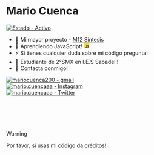 # Mario Cuenca
[![Estado - Activo](https://img.shields.io/badge/Estado-Activo-brightgreen)](https://www.instagram.com/mario.cuencaaa/)

- 🔭 Mi mayor proyecto - [M12 Síntesis](https://github.com/MarioCuenca22/Sintesis-M12)
- 🌱 Aprendiendo JavaScript! <img src="https://github.com/MarioCuenca22/MarioCuenca22/blob/main/Recursos/JavaScript.jpeg" alt="" title="js" width="15"/>
- ⚡ Si tienes cualquier duda sobre mi código pregunta!
- 📂 Estudiante de 2°SMX en I.E.S Sabadell!  
- 📮 Contacta conmigo!   

[![mariocuenca200 - gmail](https://img.shields.io/badge/mariocuenca200-gmail-red?logo=gmail)](https://github.com/MarioCuenca22/MarioCuenca22/tree/main/Recursos)      
[![mario.cuencaaa - Instagram](https://img.shields.io/badge/mario.cuencaaa-Instagram-FF33C7?logo=instagram)](https://www.instagram.com/mario.cuencaaa/)                 
[![mario.cuencaaa - Twitter](https://img.shields.io/badge/mario.cuencaaa-Twitter-33AFFF?logo=twitter)](https://twitter.com/Mariocuencaaa)

# ⠀
> [!WARNING]  
> Por favor, si usas mi código da créditos!
